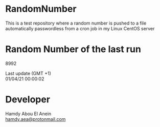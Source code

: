 # RandomNumber    
This is a test repository where a random number is pushed to a file automatically passwordless from a cron job in my Linux CentOS server    
# Random Number of the last run   
8992
      
Last update (GMT +1)    
01/04/21 00:00:02
# Developer    
Hamdy Abou El Anein   
hamdy.aea@protonmail.com

